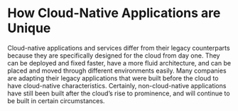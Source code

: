 # How Cloud-Native Applications are Unique
Cloud-native applications and services differ from their legacy counterparts because they are specifically designed for the cloud from day one. They can be deployed and fixed faster, have a more fluid architecture, and can be placed and moved through different environments easily. Many companies are adapting their legacy applications that were built before the cloud to have cloud-native characteristics. Certainly, non-cloud-native applications have still been built after the cloud’s rise to prominence, and will continue to be built in certain circumstances.
